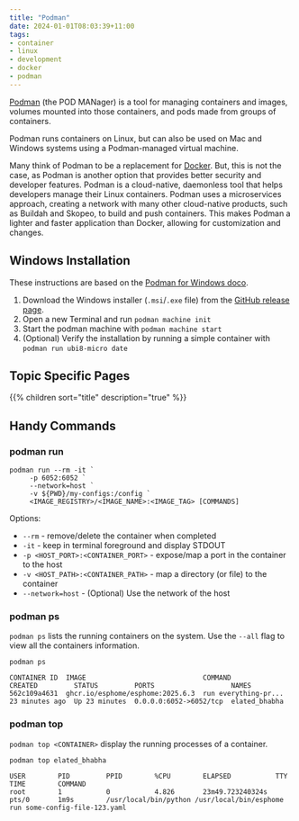 ```yaml
---
title: "Podman"
date: 2024-01-01T08:03:39+11:00
tags:
- container
- linux
- development
- docker
- podman
---
```


[Podman](https://github.com/containers/podman) (the POD MANager) is a tool for managing containers and images, volumes mounted into those containers, and pods made from groups of containers. 
<!--more-->
Podman runs containers on Linux, but can also be used on Mac and Windows systems using a Podman-managed virtual machine.

Many think of Podman to be a replacement for [Docker](../docker). But, this is not the case, as Podman is another option that provides better security and developer features. 
Podman is a cloud-native, daemonless tool that helps developers manage their Linux containers.
Podman uses a microservices approach, creating a network with many other cloud-native products, such as Buildah and Skopeo, to build and push containers. 
This makes Podman a lighter and faster application than Docker, allowing for customization and changes.

## Windows Installation

These instructions are based on the [Podman for Windows doco](https://github.com/containers/podman/blob/main/docs/tutorials/podman-for-windows.md).

1. Download the Windows installer (`.msi`/`.exe` file) from the [GitHub release page](https://github.com/containers/podman/releases).
2. Open a new Terminal and run `podman machine init`
3. Start the podman machine with `podman machine start`
4. (Optional) Verify the installation by running a simple container with ``podman run ubi8-micro date``


## Topic Specific Pages

{{% children sort="title" description="true" %}}


## Handy Commands

### podman run

```shell
podman run --rm -it `
     -p 6052:6052 `
     --network=host `
     -v ${PWD}/my-configs:/config `
     <IMAGE_REGISTRY>/<IMAGE_NAME>:<IMAGE_TAG> [COMMANDS]
```

Options:
* `--rm` - remove/delete the container when completed
* `-it` - keep in terminal foreground and display STDOUT
* `-p <HOST_PORT>:<CONTAINER_PORT>` - expose/map a port in the container to the host 
* `-v <HOST_PATH>:<CONTAINER_PATH>` - map a directory (or file) to the container
* `--network=host` - (Optional) Use the network of the host


### podman ps

`podman ps` lists the running containers on the system. Use the `--all` flag to view all the containers information.

```shell
podman ps               
```
```text
CONTAINER ID  IMAGE                             COMMAND               CREATED         STATUS         PORTS                   NAMES
562c109a4631  ghcr.io/esphome/esphome:2025.6.3  run everything-pr...  23 minutes ago  Up 23 minutes  0.0.0.0:6052->6052/tcp  elated_bhabha
```

### podman top <CONTAINER>

`podman top <CONTAINER>` display the running processes of a container.

```shell
podman top elated_bhabha
```
```text
USER        PID         PPID        %CPU        ELAPSED           TTY         TIME        COMMAND
root        1           0           4.826       23m49.723240324s  pts/0       1m9s        /usr/local/bin/python /usr/local/bin/esphome run some-config-file-123.yaml
```
